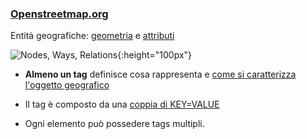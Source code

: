 ---
---
### <a href="https://www.openstreetmap.org/#map=12/45.0700/7.6647" target="_blank">Openstreetmap.org</a>

Entità geografiche: <a href="https://wiki.openstreetmap.org/wiki/Elements" target="_blank">geometria</a> e <a href="https://wiki.openstreetmap.org/wiki/Elements" target="_blank">attributi</a>

![Nodes, Ways, Relations](http://maptime.io/osm-101/node-way-relation.png){:height="100px"}
- **Almeno un tag** definisce cosa rappresenta e <a href="https://wiki.openstreetmap.org/wiki/Map_features" target="_blank">come si caratterizza l'oggetto geografico</a>

- Il tag è composto da una <a href="https://taginfo.openstreetmap.org" target="_blank">coppia di KEY=VALUE</a>

- Ogni elemento può possedere tags multipli.
